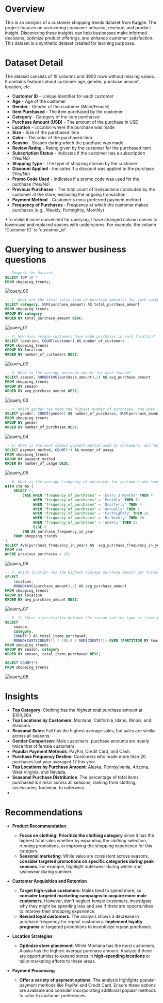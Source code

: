# Overview
This is an analysis of a customer shopping trends dataset from Kaggle. The project focuses on uncovering consumer behavior, revenue, and product insight. Discovering these insights can help businesses make informed decisions, optimize product offerings, and enhance customer satisfaction. This dataset is a synthetic dataset created for learning purposes.

# Dataset Detail
The dataset consists of 19 columns and 3900 rows without missing values. It contains features about customer age, gender, purchase amount, location, etc. 

-	**Customer ID** - Unique identifier for each customer
-	**Age** - Age of the customer
-	**Gender** - Gender of the customer (Male/Female)
-	**Item Purchased** - The item purchased by the customer
-	**Category** - Category of the item purchased
-	**Purchase Amount (USD)** - The amount of the purchase in USD
-	**Location** - Location where the purchase was made
-	**Size** - Size of the purchased item
-	**Color** - The color of the purchased item
-	**Season** - Season during which the purchase was made
-	**Review Rating** - Rating given by the customer for the purchased item
-	**Subscription Status** - Indicates if the customer has a subscription (Yes/No)
-	**Shipping Type** - The type of shipping chosen by the customer
-	**Discount Applied** - Indicates if a discount was applied to the purchase (Yes/No)
-	**Promo Code Used** - Indicates if a promo code was used for the purchase (Yes/No)
-	**Previous Purchases** - The total count of transactions concluded by the customer at the store, excluding the ongoing transaction
-	**Payment Method** - Customer's most preferred payment method
-	**Frequency of Purchases** - Frequency at which the customer makes purchases (e.g., Weekly, Fortnightly, Monthly)

*To make it more convenient for querying, I have changed column names to lowercase and replaced spaces with underscores. For example, the column 'Customer ID' to 'customer_id'.

# Querying to answer business questions

```sql
-- Inspect the dataset.
SELECT TOP 10 *
FROM shopping_trends;
```
![query_00](https://github.com/pongsakorn-onnim/SQL_projects/assets/87061596/f1facc32-6fef-477a-aa21-e941130df552)

```sql
-- 1. What are the total sales (sum of purchase amounts) for each category of items?
SELECT category, SUM(purchase_amount) AS total_purchase_amount
FROM shopping_trends
GROUP BY category
ORDER BY total_purchase_amount DESC;
```
![query_01](https://github.com/pongsakorn-onnim/SQL_projects/assets/87061596/12fd9b13-a31b-49b4-a062-1539dcec42b3)


```sql
-- 2. How many unique customers have made purchases in each location?
SELECT location, COUNT(customer) AS number_of_customers
FROM shopping_trends
GROUP BY location
ORDER BY number_of_customers DESC;
```
![query_02](https://github.com/pongsakorn-onnim/SQL_projects/assets/87061596/c2114dee-e8b9-4d84-8ec9-074a270c45d6)

```sql
-- 3. What is the average purchase amount for each season?
SELECT season, ROUND(AVG(purchase_amount),2) AS avg_purchase_amount
FROM shopping_trends
GROUP BY season
ORDER BY avg_purchase_amount DESC;
```
![query_03](https://github.com/pongsakorn-onnim/SQL_projects/assets/87061596/f0dffb7b-2ac0-4a08-993e-a3d1e919a316)

```sql
-- 4. Which gender has made the highest number of purchases, and what is the total amount spent by each gender?
SELECT gender, COUNT(gender) AS number_of_purchases, SUM(purchase_amount) AS total_purchase_amount
FROM shopping_trends
GROUP BY gender
ORDER BY number_of_purchases DESC;
```
![query_04](https://github.com/pongsakorn-onnim/SQL_projects/assets/87061596/8c03817c-33d5-4f9c-a1ef-77cf9bdc03e2)

```sql
-- 5. What is the most common payment method used by customers, and how many times has each payment method been used?
SELECT payment_method, COUNT(*) AS number_of_usage
FROM shopping_trends
GROUP BY payment_method
ORDER BY number_of_usage DESC;
```
![query_05](https://github.com/pongsakorn-onnim/SQL_projects/assets/87061596/e25bf134-af04-4e37-b404-6f994843fcb8)

```sql
-- 6. What is the average frequency of purchases for customers who have made previous purchases more than 20 times?
WITH cte AS (
    SELECT *,
        CASE WHEN "frequency_of_purchases" = 'Every 3 Months' THEN 4
             WHEN "frequency_of_purchases" = 'Monthly' THEN 12
             WHEN "frequency_of_purchases" = 'Quarterly' THEN 4
			 WHEN "frequency_of_purchases" = 'Annually' THEN 1
			 WHEN "frequency_of_purchases" = 'Fortnightly' THEN 26
			 WHEN "frequency_of_purchases" = 'Bi-Weekly' THEN 26
			 WHEN "frequency_of_purchases" = 'Weekly' THEN 52
             ELSE 0
        END AS purchase_frequency_in_year
    FROM shopping_trends
)
SELECT AVG(purchase_frequency_in_year) AS  avg_purchase_frequency_in_year
FROM cte
WHERE previous_purchases > 20;
```
![query_06](https://github.com/pongsakorn-onnim/SQL_projects/assets/87061596/9cef6b4b-1bd1-489e-9290-6ded645b29d4)

```sql
-- 7. Which location has the highest average purchase amount per transaction?
SELECT 
	location, 
	ROUND(AVG(purchase_amount),2) AS avg_purchase_amount
FROM shopping_trends
GROUP BY location
ORDER BY avg_purchase_amount DESC;
```
![query_07](https://github.com/pongsakorn-onnim/SQL_projects/assets/87061596/90c1d3de-8ca0-4ee3-b2df-af805366d3ba)

```sql
-- 8. Is there a correlation between the season and the type of items purchased? For example, do customers tend to buy more winter clothing during colder months?
SELECT 
	season, 
	category, 
	COUNT(*) AS total_items_purchased,
	ROUND(CAST(COUNT(*) * 100.0 / SUM(COUNT(*)) OVER (PARTITION BY Season) AS numeric), 2) AS percentage_of_total_items_purchased
FROM shopping_trends
GROUP BY season, category
ORDER BY season, total_items_purchased DESC;

SELECT COUNT(*)
FROM shopping_trends
```
![query_08](https://github.com/pongsakorn-onnim/SQL_projects/assets/87061596/b2d2ddb0-0eea-4d83-843e-70e61e349bd5)

# Insights
- **Top Category**: Clothing has the highest total purchase amount at $104,264.
- **Top Locations by Customers**: Montana, California, Idaho, Illinois, and Alabama.
- **Seasonal Sales**: Fall has the highest average sales, but sales are similar across all seasons.
- **Gender Comparison**: Male customers' purchase amounts are nearly twice that of female customers.
- **Popular Payment Methods**: PayPal, Credit Card, and Cash.
- **Purchase Frequency Decline**: Customers who made more than 20 purchases last year averaged 17 this year.
- **Top Locations by Purchase Amount**: Alaska, Pennsylvania, Arizona, West Virginia, and Nevada.
- **Seasonal Purchase Distribution**: The percentage of total items purchased is similar across all seasons, ranking from clothing, accessories, footwear, to outerwear.
- 

# Recommendations
- **Product Recommendation**
	- **Focus on clothing**: **Prioritize the clothing category** since it has the highest total sales whether by expanding the clothing selection, running promotions, or improving the shopping experience for this category.
	- **Seasonal marketing**: While sales are consistent across seasons, **consider targeted promotions on specific categories during peak seasons**. For example, highlight outerwear during winter and swimwear during summer.

- **Customer Acquisition and Retention**
	- **Target high-value customers**: Males tend to spend more, so **consider targeted marketing campaigns to acquire more male customers**. However, don't neglect female customers, investigate why they might be spending less and see if there are opportunities to improve their shopping experience.
	- **Reward loyal customers**: The analysis shows a decrease in purchase frequency for repeat customers. **Implement loyalty programs** or targeted promotions to incentivize repeat purchases.

- **Location Strategies**
	- **Optimize store placement**: While Montana has the most customers, Alaska has the highest average purchase amount. Analyze if there are opportunities to expand stores in **high-spending locations** or tailor marketing efforts to these areas.

 - **Payment Processing**
 	- **Offer a variety of payment options**: The analysis highlights popular payment methods like PayPal and Credit Card. Ensure these options are available and consider incorporating additional popular methods to cater to customer preferences.

